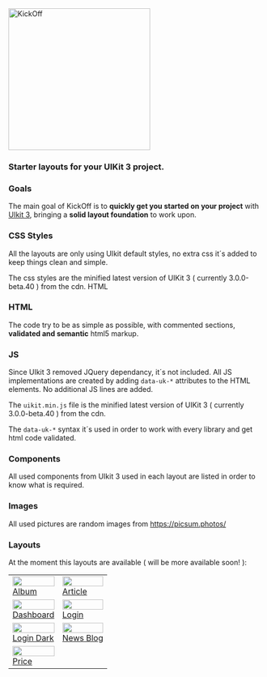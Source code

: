 <img src="https://zzseba78.github.io/Kick-Off/img/kickOff-logo.svg" width="280px" alt="KickOff">

### Starter layouts for your UIKit 3 project.

### Goals

The main goal of KickOff is to <strong>quickly get you started on your project</strong> with <a href="https://getuikit.com/" target="_blank">UIkit 3</a>, bringing a <strong>solid layout foundation</strong> to work upon.

### CSS Styles

All the layouts are only using UIkit default styles, no extra css it´s added to keep things clean and simple.

The css styles are the minified latest version of UIKit 3 ( currently 3.0.0-beta.40 ) from the cdn.
HTML

### HTML
The code try to be as simple as possible, with commented sections, <strong>validated and semantic</strong> html5 markup.

### JS

Since UIkit 3 removed JQuery dependancy, it´s not included. All JS implementations are created by adding `data-uk-*` attributes to the HTML elements. No additional JS lines are added.

The `uikit.min.js` file is the minified latest version of UIKit 3 ( currently 3.0.0-beta.40 ) from the cdn.

The `data-uk-*` syntax it´s used in order to work with every library and get html code validated.

### Components

All used components from UIkit 3 used in each layout are listed in order to know what is required.

### Images

All used pictures are random images from https://picsum.photos/

### Layouts

At the moment this layouts are available ( will be more available soon! ):

|   |   |
| ------------- | ------------- |
|[<img src="img/album.png" width="100%" alt=""><br>Album](https://zzseba78.github.io/Kick-Off/album.html)|[<img src="img/article.png" width="100%" alt=""><br>Article](https://zzseba78.github.io/Kick-Off/article.html)|
|[<img src="img/dashboard.png" width="100%" alt=""><br>Dashboard](https://diomed.github.io/Knock-Off/dashboard.html)|[<img src="img/login.png" width="100%" alt=""><br>Login](https://diomed.github.io/Knock-Off/login.html)|
|[<img src="img/login-dark.png" width="100%" alt=""><br>Login Dark](https://diomed.github.io/Knock-Off/login-dark.html)|[<img src="img/newsBlog.png" width="100%" alt=""><br>News Blog](https://diomed.github.io/Knock-Off/news.html)| 
|[<img src="img/price.png" width="100%" alt=""><br>Price](https://diomed.github.io/Knock-Off/price.html)|
